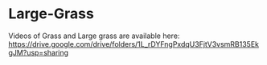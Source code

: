 # Large-Grass
Videos of Grass and Large grass are available here:
https://drive.google.com/drive/folders/1L_rDYFngPxdqU3FjtV3vsmRB135EkgJM?usp=sharing

